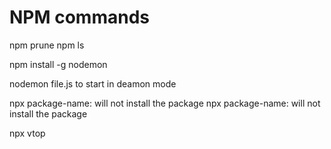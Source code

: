 # NPM commands

npm prune
npm ls

npm install -g nodemon

nodemon file.js to start in deamon mode

npx package-name: will not install the package
npx package-name: will not install the package

npx vtop
